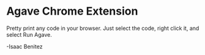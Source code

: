 # Agave Chrome Extension

Pretty print any code in your browser. Just select the code, right click it, and select Run Agave.

-Isaac Benitez